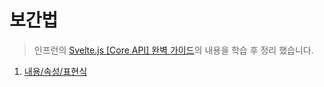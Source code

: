 # 보간법

> 인프런의 [Svelte.js [Core API] 완벽 가이드](https://www.inflearn.com/course/%EC%8A%A4%EB%B2%A8%ED%8A%B8-%EC%99%84%EB%B2%BD-%EA%B0%80%EC%9D%B4%EB%93%9C)의 내용을 학습 후 정리 했습니다.

1. [내용/속성/표현식](https://github.com/ChoJinmok/TIL/blob/master/Svelte/interpolation/content-attributes-expressions.md)
